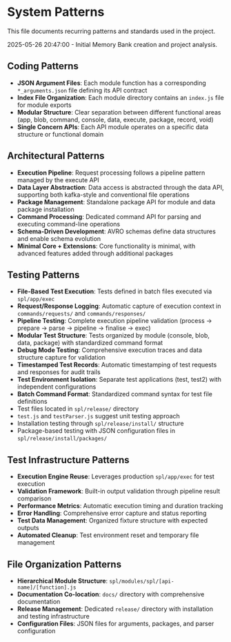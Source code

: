 # System Patterns

This file documents recurring patterns and standards used in the project.

2025-05-26 20:47:00 - Initial Memory Bank creation and project analysis.

## Coding Patterns

- **JSON Argument Files**: Each module function has a corresponding `*_arguments.json` file defining its API contract
- **Index File Organization**: Each module directory contains an `index.js` file for module exports
- **Modular Structure**: Clear separation between different functional areas (app, blob, command, console, data, execute, package, record, void)
- **Single Concern APIs**: Each API module operates on a specific data structure or functional domain

## Architectural Patterns

- **Execution Pipeline**: Request processing follows a pipeline pattern managed by the execute API
- **Data Layer Abstraction**: Data access is abstracted through the data API, supporting both kafka-style and conventional file operations
- **Package Management**: Standalone package API for module and data package installation
- **Command Processing**: Dedicated command API for parsing and executing command-line operations
- **Schema-Driven Development**: AVRO schemas define data structures and enable schema evolution
- **Minimal Core + Extensions**: Core functionality is minimal, with advanced features added through additional packages

## Testing Patterns

- **File-Based Test Execution**: Tests defined in batch files executed via `spl/app/exec`
- **Request/Response Logging**: Automatic capture of execution context in `commands/requests/` and `commands/responses/`
- **Pipeline Testing**: Complete execution pipeline validation (process → prepare → parse → pipeline → finalise → exec)
- **Modular Test Structure**: Tests organized by module (console, blob, data, package) with standardized command format
- **Debug Mode Testing**: Comprehensive execution traces and data structure capture for validation
- **Timestamped Test Records**: Automatic timestamping of test requests and responses for audit trails
- **Test Environment Isolation**: Separate test applications (test, test2) with independent configurations
- **Batch Command Format**: Standardized command syntax for test file definitions
- Test files located in `spl/release/` directory
- `test.js` and `testParser.js` suggest unit testing approach
- Installation testing through `spl/release/install/` structure
- Package-based testing with JSON configuration files in `spl/release/install/packages/`

## Test Infrastructure Patterns

- **Execution Engine Reuse**: Leverages production `spl/app/exec` for test execution
- **Validation Framework**: Built-in output validation through pipeline result comparison
- **Performance Metrics**: Automatic execution timing and duration tracking
- **Error Handling**: Comprehensive error capture and status reporting
- **Test Data Management**: Organized fixture structure with expected outputs
- **Automated Cleanup**: Test environment reset and temporary file management

## File Organization Patterns

- **Hierarchical Module Structure**: `spl/modules/spl/[api-name]/[function].js`
- **Documentation Co-location**: `docs/` directory with comprehensive documentation
- **Release Management**: Dedicated `release/` directory with installation and testing infrastructure
- **Configuration Files**: JSON files for arguments, packages, and parser configuration